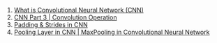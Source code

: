 1. [What is Convolutional Neural Network (CNN)](https://www.youtube.com/watch?v=hDVFXf74P-U&list=PLKnIA16_RmvYuZauWaPlRTC54KxSNLtNn&index=40&ab_channel=CampusX)
2. [CNN Part 3 | Convolution Operation](https://www.youtube.com/watch?v=cgJx3GvQ5y8&list=PLKnIA16_RmvYuZauWaPlRTC54KxSNLtNn&index=42&ab_channel=CampusX)
3. [Padding & Strides in CNN](https://www.youtube.com/watch?v=btWE6SsdDZA&list=PLKnIA16_RmvYuZauWaPlRTC54KxSNLtNn&index=43&ab_channel=CampusX)
4. [Pooling Layer in CNN | MaxPooling in Convolutional Neural Network](https://www.youtube.com/watch?v=DwmGefkowCU&list=PLKnIA16_RmvYuZauWaPlRTC54KxSNLtNn&index=44&ab_channel=CampusX)
